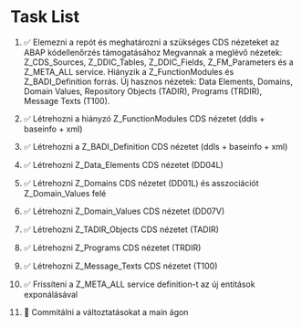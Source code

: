 # Task List

1. ✅ Elemezni a repót és meghatározni a szükséges CDS nézeteket az ABAP kódellenőrzés támogatásához
Megvannak a meglévő nézetek: Z_CDS_Sources, Z_DDIC_Tables, Z_DDIC_Fields, Z_FM_Parameters és a Z_META_ALL service. Hiányzik a Z_FunctionModules és Z_BADI_Definition forrás. Új hasznos nézetek: Data Elements, Domains, Domain Values, Repository Objects (TADIR), Programs (TRDIR), Message Texts (T100).
2. ✅ Létrehozni a hiányzó Z_FunctionModules CDS nézetet (ddls + baseinfo + xml)

3. ✅ Létrehozni a Z_BADI_Definition CDS nézetet (ddls + baseinfo + xml)

4. ✅ Létrehozni Z_Data_Elements CDS nézetet (DD04L)

5. ✅ Létrehozni Z_Domains CDS nézetet (DD01L) és asszociációt Z_Domain_Values felé

6. ✅ Létrehozni Z_Domain_Values CDS nézetet (DD07V)

7. ✅ Létrehozni Z_TADIR_Objects CDS nézetet (TADIR)

8. ✅ Létrehozni Z_Programs CDS nézetet (TRDIR)

9. ✅ Létrehozni Z_Message_Texts CDS nézetet (T100)

10. ✅ Frissíteni a Z_META_ALL service definition-t az új entitások exponálásával

11. 🔄 Commitálni a változtatásokat a main ágon


